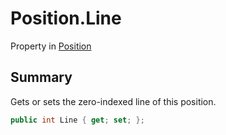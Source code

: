 # Position.Line

Property in [Position](/docs/api/csharp/yarn.compiler.position.md)

## Summary


Gets or sets the zero-indexed line of this position.


```csharp
public int Line { get; set; };
```


